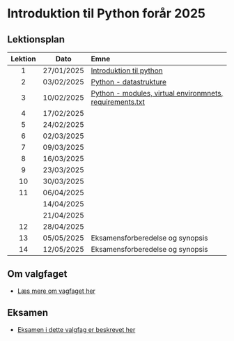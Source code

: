 # Introduktion til Python forår 2025    

## Lektionsplan

| Lektion |    Dato    |       Emne                            |
|:-----:|:---------:|:----------------------------------------------------------|
|    1    | 27/01/2025 | [Introduktion til python](lessons/ses1.md)                |
|    2    | 03/02/2025 | [Python - datastrukture](lessons/ses2.md)                 |
|    3    | 10/02/2025 | [Python - modules, virtual environmnets, requirements.txt](lessons/ses3.md)|
|    4    | 17/02/2025 | [](lessons/ses4.md)|
|    5    | 24/02/2025 | [](lessons/ses5.md)|
|    6    | 02/03/2025 | [](lessons/ses6.md)|
|    7    | 09/03/2025 | [](lessons/ses7.md)           |
|    8    | 16/03/2025 | [](lessons/ses8.md)|
|    9    | 23/03/2025 | [](lessons/ses9.md)|
|   10    | 30/03/2025 | [](lessons/ses10.md) |
|   11    | 06/04/2025 | [](lessons/ses11.md) |
|   | 14/04/2025 | |
|    | 21/04/2025 | |
|   12    | 28/04/2025 | |
|   13    | 05/05/2025 | Eksamensforberedelse og synopsis |
|   14    | 12/05/2025 | Eksamensforberedelse og synopsis |

## Om valgfaget
* [Læs mere om vagfaget her](lessons/about_this_elective.md)

## Eksamen
* [Eksamen i dette valgfag er beskrevet her](lessons/exam.md)
